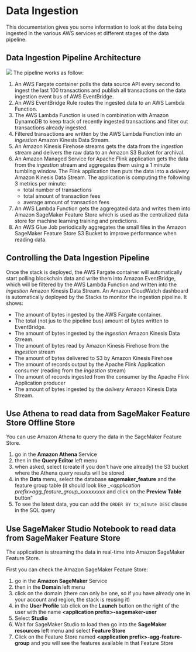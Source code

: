 # Data Ingestion
This documentation gives you some information to look at the data being ingested in the various AWS services et different
stages of the data pipeline.
## Data Ingestion Pipeline Architecture
![](./images/data-ingestion-details.jpg)
The pipeline works as follow:
1. An AWS Fargate container polls the data source API every second to ingest the last 100 transactions and publish all transactions on the data ingestion event bus of AWS EventBridge.
2. An AWS EventBridge Rule routes the ingested data to an AWS Lambda Function.
3. The AWS Lambda Function is used in combination with Amazon DynamoDB to keep track of recently ingested transactions and filter out transactions already ingested.
4. Filtered transactions are written by the AWS Lambda Function into an _ingestion_ Amazon Kinesis Data Stream.
5. An Amazon Kinesis Firehose streams gets the data from the _ingestion_ stream and delivers the raw data to an Amazon S3 Bucket for archival.
6. An Amazon Managed Service for Apache Flink application gets the data from the _ingestion_ stream and aggregates them using a 1 minute tumbling window. The Flink application then puts the data into a _delivery_ Amazon Kinesis Data Stream. The application is computing the following 3 metrics per minute:
   - total number of transactions
   - total amount of transaction fees
   - average amount of transaction fees
7. An AWS Lambda Function gets the aggregated data  and writes them into Amazon SageMaker Feature Store which is used as the centralized data store for machine learning training and predictions.
8. An AWS Glue Job periodically aggregates the small files in the Amazon SageMaker Feature Store S3 Bucket to improve performance when reading data.
## Controlling the Data Ingestion Pipeline
Once the stack is deployed, the AWS Fargate container will automatically start polling blockchain data and write them into Amazon EventBridge, which will be filtered by the AWS Lambda Function and written into the _ingestion_ Amazon Kinesis Data Stream.
An Amazon CloudWatch dashboard is automatically deployed by the Stacks to monitor the ingestion pipeline. It shows:
* The amount of bytes ingested by the AWS Fargate container.
* The total (not jus to the pipeline bus) amount of bytes written to EventBridge.
* The amount of bytes ingested by the _ingestion_ Amazon Kinesis Data Stream.
* The amount of bytes read by Amazon Kinesis Firehose from the  _ingestion_ stream
* The amount of bytes  delivered to S3 by Amazon Kinesis Firehose
* The amount of records output by the Apache Flink Application consumer (reading from the _ingestion_ stream)
* The amount of records ingested from the consumer by the Apache Flink Application producer
* The amount of bytes ingested by the _delivery_ Amazon Kinesis Data Stream.
## Use Athena to read data from SageMaker Feature Store Offline Store
You can use Amazon Athena to query the data in the SageMaker Feature Store.
1. go in the __Amazon Athena__ Service
2. then in the __Query Editor__ left menu
3. when asked, select (create if you don't have one already) the S3 bucket where the Athena query results will be stored
4. in the __Data__ menu, select the database __sagemaker_feature__ and the  feature group table (it should look like
__\<application prefix\>_agg_feature_group\_xxxxxxxxx__ and click on the __Preview Table__ button"
5. To see the latest data, you can add the ``ORDER BY tx_minute DESC`` clause in the SQL query
## Use SageMaker Studio Notebook to read data from SageMaker Feature Store
The application is streaming the data in real-time into Amazon SageMaker Feature Store.

First you can check the Amazon SageMaker Feature Store:
1. go in the __Amazon SageMaker__ Service
2. then in the __Domain__ left menu
3. click on the domain (there can only be one, so if you have already one in your account and region, the stack is reusing it)
4. in the __User Profile__ tab click on the __Launch__ button on the right of the user with the name __\<application prefix\>-sagemaker-user__
5. Select __Studio__
6. Wait for SageMaker Studio to load then go into the __SageMaker resources__ left menu and select __Feature Store__
7. Click on the Feature Store named __\<application prefix\>-agg-feature-group__ and you will see the features
available in that Feature Store
